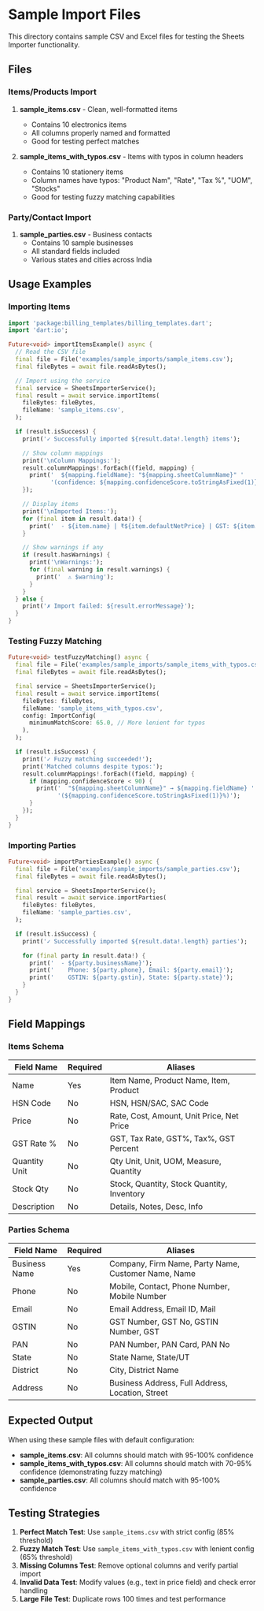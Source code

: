 # Sample Import Files

This directory contains sample CSV and Excel files for testing the Sheets Importer functionality.

## Files

### Items/Products Import

1. **sample_items.csv** - Clean, well-formatted items
   - Contains 10 electronics items
   - All columns properly named and formatted
   - Good for testing perfect matches

2. **sample_items_with_typos.csv** - Items with typos in column headers
   - Contains 10 stationery items
   - Column names have typos: "Product Nam", "Rate", "Tax %", "UOM", "Stocks"
   - Good for testing fuzzy matching capabilities

### Party/Contact Import

1. **sample_parties.csv** - Business contacts
   - Contains 10 sample businesses
   - All standard fields included
   - Various states and cities across India

## Usage Examples

### Importing Items

```dart
import 'package:billing_templates/billing_templates.dart';
import 'dart:io';

Future<void> importItemsExample() async {
  // Read the CSV file
  final file = File('examples/sample_imports/sample_items.csv');
  final fileBytes = await file.readAsBytes();

  // Import using the service
  final service = SheetsImporterService();
  final result = await service.importItems(
    fileBytes: fileBytes,
    fileName: 'sample_items.csv',
  );

  if (result.isSuccess) {
    print('✓ Successfully imported ${result.data!.length} items');

    // Show column mappings
    print('\nColumn Mappings:');
    result.columnMappings!.forEach((field, mapping) {
      print('  ${mapping.fieldName}: "${mapping.sheetColumnName}" '
            '(confidence: ${mapping.confidenceScore.toStringAsFixed(1)}%)');
    });

    // Display items
    print('\nImported Items:');
    for (final item in result.data!) {
      print('  - ${item.name} | ₹${item.defaultNetPrice} | GST: ${item.gstRate}%');
    }

    // Show warnings if any
    if (result.hasWarnings) {
      print('\nWarnings:');
      for (final warning in result.warnings) {
        print('  ⚠ $warning');
      }
    }
  } else {
    print('✗ Import failed: ${result.errorMessage}');
  }
}
```

### Testing Fuzzy Matching

```dart
Future<void> testFuzzyMatching() async {
  final file = File('examples/sample_imports/sample_items_with_typos.csv');
  final fileBytes = await file.readAsBytes();

  final service = SheetsImporterService();
  final result = await service.importItems(
    fileBytes: fileBytes,
    fileName: 'sample_items_with_typos.csv',
    config: ImportConfig(
      minimumMatchScore: 65.0, // More lenient for typos
    ),
  );

  if (result.isSuccess) {
    print('✓ Fuzzy matching succeeded!');
    print('Matched columns despite typos:');
    result.columnMappings!.forEach((field, mapping) {
      if (mapping.confidenceScore < 90) {
        print('  "${mapping.sheetColumnName}" → ${mapping.fieldName} '
              '(${mapping.confidenceScore.toStringAsFixed(1)}%)');
      }
    });
  }
}
```

### Importing Parties

```dart
Future<void> importPartiesExample() async {
  final file = File('examples/sample_imports/sample_parties.csv');
  final fileBytes = await file.readAsBytes();

  final service = SheetsImporterService();
  final result = await service.importParties(
    fileBytes: fileBytes,
    fileName: 'sample_parties.csv',
  );

  if (result.isSuccess) {
    print('✓ Successfully imported ${result.data!.length} parties');

    for (final party in result.data!) {
      print('  - ${party.businessName}');
      print('    Phone: ${party.phone}, Email: ${party.email}');
      print('    GSTIN: ${party.gstin}, State: ${party.state}');
    }
  }
}
```

## Field Mappings

### Items Schema

| Field Name | Required | Aliases |
|------------|----------|---------|
| Name | Yes | Item Name, Product Name, Item, Product |
| HSN Code | No | HSN, HSN/SAC, SAC Code |
| Price | No | Rate, Cost, Amount, Unit Price, Net Price |
| GST Rate % | No | GST, Tax Rate, GST%, Tax%, GST Percent |
| Quantity Unit | No | Qty Unit, Unit, UOM, Measure, Quantity |
| Stock Qty | No | Stock, Quantity, Stock Quantity, Inventory |
| Description | No | Details, Notes, Desc, Info |

### Parties Schema

| Field Name | Required | Aliases |
|------------|----------|---------|
| Business Name | Yes | Company, Firm Name, Party Name, Customer Name, Name |
| Phone | No | Mobile, Contact, Phone Number, Mobile Number |
| Email | No | Email Address, Email ID, Mail |
| GSTIN | No | GST Number, GST No, GSTIN Number, GST |
| PAN | No | PAN Number, PAN Card, PAN No |
| State | No | State Name, State/UT |
| District | No | City, District Name |
| Address | No | Business Address, Full Address, Location, Street |

## Expected Output

When using these sample files with default configuration:

- **sample_items.csv**: All columns should match with 95-100% confidence
- **sample_items_with_typos.csv**: All columns should match with 70-95% confidence (demonstrating fuzzy matching)
- **sample_parties.csv**: All columns should match with 95-100% confidence

## Testing Strategies

1. **Perfect Match Test**: Use `sample_items.csv` with strict config (85% threshold)
2. **Fuzzy Match Test**: Use `sample_items_with_typos.csv` with lenient config (65% threshold)
3. **Missing Columns Test**: Remove optional columns and verify partial import
4. **Invalid Data Test**: Modify values (e.g., text in price field) and check error handling
5. **Large File Test**: Duplicate rows 100 times and test performance
